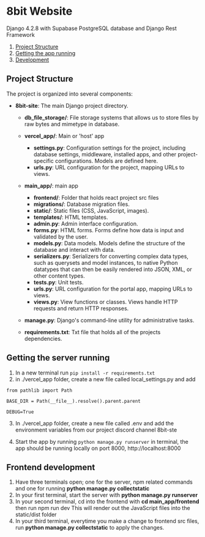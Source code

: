 # 8bit Website

Django 4.2.8 with Supabase PostgreSQL database and Django Rest Framework

1. [Project Structure](#project-structure)
2. [Getting the app running](#getting-the-app-running)
3. [Development](#development)

## Project Structure

The project is organized into several components:

- **8bit-site**: The main Django project directory.

  - **db_file_storage/**: File storage systems that allows us to store files by raw bytes and mimetype in database.

  - **vercel_app/**: Main or 'host' app
    - **settings.py**: Configuration settings for the project, including database settings, middleware, installed apps, and other project-specific configurations. Models are defined here.
    - **urls.py**: URL configuration for the project, mapping URLs to views.
  - **main_app/**: main app
    - **frontend/**: Folder that holds react project src files
    - **migrations/**: Database migration files.
    - **static/**: Static files (CSS, JavaScript, images).
    - **templates/**: HTML templates.
    - **admin.py**: Admin interface configuration.
    - **forms.py**: HTML forms. Forms define how data is input and validated by the user.
    - **models.py**: Data models. Models define the structure of the database and interact with data.
    - **serializers.py**: Serializers for converting complex data types, such as querysets and model instances, to native Python datatypes that can then be easily rendered into JSON, XML, or other content types.
    - **tests.py**: Unit tests.
    - **urls.py**: URL configuration for the portal app, mapping URLs to views.
    - **views.py**: View functions or classes. Views handle HTTP requests and return HTTP responses.

  - **manage.py**: Django's command-line utility for administrative tasks.
  - **requirements.txt**: Txt file that holds all of the projects dependencies.

## Getting the server running


1. In a new terminal run `pip install -r requirements.txt `
2. in ./vercel_app folder, create a new file called local_settings.py and add

```
from pathlib import Path

BASE_DIR = Path(__file__).resolve().parent.parent

DEBUG=True
```
3. In ./vercel_app folder, create a new file called .env and add the environment variables from our project discord channel 8bit-ste

4. Start the app by running `python manage.py runserver` in terminal, the app should be running locally on port 8000, http://localhost:8000

## Frontend development
1. Have three terminals open; one for  the server, npm related commands and one for running __python manage.py collectstatic__
2. In your first terminal, start the server with __python manage.py runserver__
3. In your second terminal, cd into the frontend with __cd main_app/frontend__ then run npm run dev
This will render out the JavaScript files into the static/dist folder
4. In your third terminal, everytime you make a change to frontend src files, run __python manage.py collectstatic__ to apply the changes.


